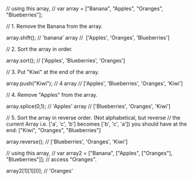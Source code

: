 // using this array,
// var array = ["Banana", "Apples", "Oranges", "Blueberries"];


// 1. Remove the Banana from the array.

array.shift(); // 'banana'
array //  ['Apples', 'Oranges', 'Blueberries']

// 2. Sort the array in order.

array.sort(); // ['Apples', 'Blueberries', 'Oranges']

// 3. Put "Kiwi" at the end of the array.

array.push("Kiwi"); // 4
array // ['Apples', 'Blueberries', 'Oranges', 'Kiwi']

// 4. Remove "Apples" from the array.

array.splice(0,1); // 'Apples'
array //  ['Blueberries', 'Oranges', 'Kiwi']

// 5. Sort the array in reverse order. (Not alphabetical, but reverse
// the current Array i.e. ['a', 'c', 'b'] becomes ['b', 'c', 'a'])
you should have at the end:
["Kiwi", "Oranges", "Blueberries"]

array.reverse(); // ['Blueberries', 'Oranges', 'Kiwi']


// using this array,
// var array2 = ["Banana", ["Apples", ["Oranges"], "Blueberries"]];
// access "Oranges".

array2[1][1][0]; // 'Oranges'